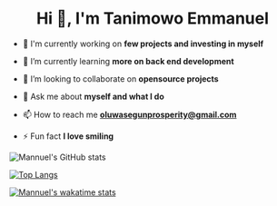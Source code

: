 <h1 align="center">Hi 👋, I'm Tanimowo Emmanuel</h1>

- 🔭 I'm currently working on **few projects and investing in myself**

- 🌱 I’m currently learning **more on back end development**

- 👯 I’m looking to collaborate on **opensource projects**

- 💬 Ask me about **myself and what I do**

- 📫 How to reach me **oluwasegunprosperity@gmail.com**

- ⚡ Fun fact **I love smiling**

![Mannuel's GitHub stats](https://github-readme-stats.vercel.app/api?username=Mannuel25&show_icons=true&theme=highcontrast&include_all_commits=True)

[![Top Langs](https://github-readme-stats.vercel.app/api/top-langs/?username=Mannuel25&layout=compact)](https://github.com/Mannuel25/github-readme-stats)


[![Mannuel's wakatime stats](https://github-readme-stats.vercel.app/api/wakatime?username=Mannuel&layout=compact&langs_count=5)](https://github.com/Mannuel/github-readme-stats)
